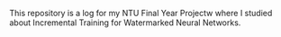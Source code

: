This repository is a log for my NTU Final Year Projectw where I studied about Incremental Training for Watermarked Neural Networks.

